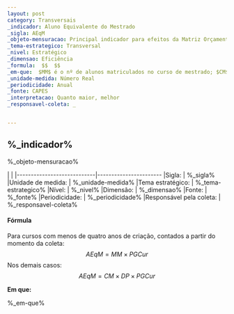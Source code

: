```yaml
---
layout: post
category: Transversais
_indicador: Aluno Equivalente do Mestrado 
_sigla: AEqM
_objeto-mensuracao: Principal indicador para efeitos da Matriz Orçamentária no caso dos cursos de Mestrado
_tema-estrategico: Transversal
_nivel: Estratégico
_dimensao: Eficiência
_formula:  $$  $$
_em-que:  $MM$ é o nº de alunos matriculados no curso de mestrado; $CM$ é o nº de concluintes do mestrado; $DP$ é a duração padrão; e $PGCur$ é o peso do grupo do curso.
_unidade-medida: Número Real
_periodicidade: Anual
_fonte: CAPES
_interpretacao: Quanto maior, melhor
_responsavel-coleta: _


---
```




## %_indicador%

%_objeto-mensuracao%


|                            |
|----------------------------|-----------------------
|Sigla:                      | %_sigla%
|Unidade de medida:          | %_unidade-medida%
|Tema estratégico:           | %_tema-estrategico%
|Nível:                      | %_nivel%
|Dimensão:                   | %_dimensao%
|Fonte:                      | %_fonte%
|Periodicidade:              | %_periodicidade%
|Responsável pela coleta:    | %_responsavel-coleta%



#### Fórmula

Para cursos com menos de quatro anos de criação, contados a partir do momento da coleta:
$$
A E q M=M M \times P G C u r
$$
Nos demais casos:
$$
A E q M=C M \times D P \times P G C u r
$$


**Em que:**

%_em-que%





